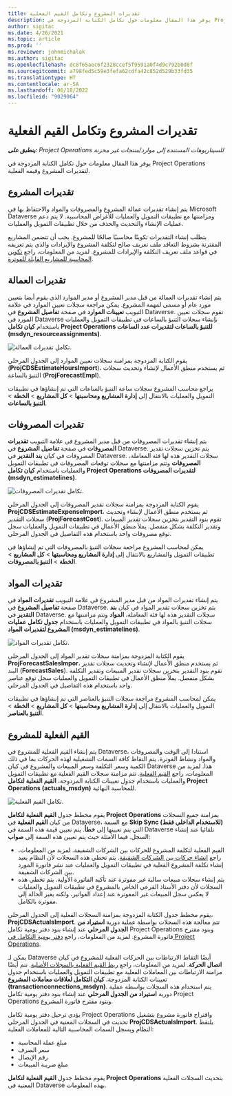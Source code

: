 ```yaml
---
title: تقديرات المشروع وتكامل القيم الفعلية
description: يوفر هذا المقال معلومات حول تكامل الكتابة المزدوجة في Project Operations لتقديرات المشروع وقيمه الفعلية.
author: sigitac
ms.date: 4/26/2021
ms.topic: article
ms.prod: ''
ms.reviewer: johnmichalak
ms.author: sigitac
ms.openlocfilehash: dc8f65aec6f2328ccef5f9591a0f4d9c792b0d8f
ms.sourcegitcommit: a798fed5c59e3fefa62cdfa42c852d529b33fd35
ms.translationtype: HT
ms.contentlocale: ar-SA
ms.lasthandoff: 06/18/2022
ms.locfileid: "9029064"
---
```

# <a name="project-estimates-and-actuals-integration"></a>تقديرات المشروع وتكامل القيم الفعلية

_**ينطبق على:** Project Operations للسيناريوهات المستندة إلى موارد/منتجات غير مخزنة‬_

يوفر هذا المقال معلومات حول تكامل الكتابة المزدوجة في Project Operations لتقديرات المشروع وقيمه الفعلية.

## <a name="project-estimates"></a>تقديرات المشروع

يتم إنشاء تقديرات عمالة المشروع والمصروفات والمواد والاحتفاظ بها في Microsoft Dataverse ومزامنتها مع تطبيقات التمويل والعمليات للأغراض المحاسبية. لا يتم دعم عمليات الإنشاء والتحديث والحذف من خلال تطبيقات التمويل والعمليات.

يتطلب إنشاء التقديرات تكوينًا محاسبيًا صالحًا للمشروع. يجب أن تتضمن المشاريع المقترنة بشروط التعاقد ملف تعريف صالح لتكلفة المشروع والإيرادات والذي يتم تعريفه في قواعد ملف تعريف التكلفة والإيرادات للمشروع. لمزيد من المعلومات، راجع [تكوين المحاسبة للمشاريع القابلة للفوترة](../project-accounting/configure-accounting-billable-projects.md#configure-project-cost-and-revenue-profile-rules).

## <a name="labor-estimates"></a>تقديرات العمالة

يتم إنشاء تقديرات العمالة من قبل مدير المشروع أو مدير الموارد الذي يقوم أيضا بتعيين مورد عام أو مسمى لمهمة المشروع. يمكن مراجعة سجلات تعيين الموارد في علامة التبويب **تعيينات الموارد** في صفحة **تفاصيل المشروع** في Dataverse. تقوم سجلات تعيين المورد في Dataverse بإنشاء سجلات ‏‏التنبؤ بالساعات في تطبيقات التمويل والعمليات باستخدام **كيان تكامل Project Operations للتنبؤ بالساعات لتقديرات عدد الساعات (msdyn\_resourceassignments)**.

   ![تكامل تقديرات العمالة.](./Media/DW4LaborEstimates.png)

يقوم الكتابة المزدوجة بمزامنة سجلات تعيين الموارد إلى الجدول المرحلي (**ProjCDSEstimateHoursImport**)، ثم يستخدم منطق الأعمال لإنشاء وتحديث سجلات التنبؤ بالساعة (**ProjForecastEmpl**).

يراجع محاسب المشروع سجلات ساعة التنبؤ بالساعات التي تم إنشاؤها في تطبيقات التمويل والعمليات بالانتقال إلى **إدارة المشاريع ومحاسبتها** > **كل المشاريع** > **الخطة** > **التنبؤ بالساعات**.

## <a name="expense-estimates"></a>تقديرات المصروفات

يتم إنشاء تقديرات المصروفات من قبل مدير المشروع في علامة التبويب **تقديرات المصروفات** في صفحة **تفاصيل المشروع** في Dataverse. يتم تخزين سجلات تقدير المصروفات في كيان **بند التقدير** في Dataverse. سجلات التقدير هذه لها فئة المعاملة، **المصروفات** وتتم مزامنتها مع سجلات توقعات المصروفات في تطبيقات التمويل والعمليات باستخدام **كيان تكامل ‎Project Operations لتقديرات المصروفات (msdyn\_estimatelines)**.

   ![تكامل تقديرات المصروفات.](./Media/DW4ExpenseEstimates.png)

يقوم الكتابة المزدوجة بمزامنة سجلات تقدير المصروفات إلى الجدول المرحلي **ProjCDSEstimateExpenseImport**، ثم يستخدم منطق الأعمال لإنشاء وتحديث سجلات التقدير (**ProjForecastCost**). تقوم بنود التقدير بتخزين سجلات تقدير المبيعات وتقدير التكلفة بشكل منفصل. يملأ منطق الأعمال في تطبيقات التمويل والعمليات سجل توقع مصروفات واحد باستخدام هذه التفاصيل في الجدول المرحلي.

يمكن لمحاسب المشروع مراجعة سجلات التنبؤ بالمصروفات التي تم إنشاؤها في تطبيقات التمويل والمشاريع بالانتقال إلى **إدارة المشاريع ومحاسبتها** > **كل المشاريع** > **الخطة** > **التنبؤ بالمصروفات**.

## <a name="material-estimates"></a>تقديرات المواد

يتم إنشاء تقديرات المواد من قبل مدير المشروع في علامة التبويب **تقديرات المواد** في صفحة **تفاصيل المشروع** في Dataverse. يتم تخزين سجلات تقدير المواد في كيان **بند التقدير** في Dataverse. سجلات التقدير هذه لها فئة المعاملة، **المواد** وتتم مزامنتها مع سجلات التنبؤ بالمواد في تطبيقات التمويل والعمليات باستخدام **جدول تكامل عمليات المشروع لتقديرات المواد (msdyn\_estimatelines)**.

   ![تكامل تقديرات المواد.](./Media/DW4MaterialEstimates.png)

يقوم الكتابة المزدوجة بمزامنة سجلات تقدير المواد إلى الجدول المرحلي **ProjForecastSalesImpor**، ثم يستخدم منطق الأعمال لإنشاء وتحديث سجلات تقدير البند (**ForecastSales**). تقوم بنود التقدير بتخزين سجلات تقدير المبيعات وتقدير التكلفة بشكل منفصل. يملأ منطق الأعمال في تطبيقات التمويل والعمليات سجل توقع عناصر واحد باستخدام هذه التفاصيل في الجدول المرحلي.

يمكن لمحاسب المشروع مراجعة سجلات التنبؤ بالعناصر التي تم إنشاؤها في تطبيقات التمويل والعمليات بالانتقال إلى **إدارة المشاريع ومحاسبتها** > **كل المشاريع** > **الخطة** > **التنبؤ بالعناصر**.

## <a name="project-actuals"></a>القيم الفعلية للمشروع

يتم إنشاء القيم الفعلية للمشروع في Dataverse، استنادا إلى الوقت والمصروفات والمواد ونشاط الفوترة. يتم التقاط كافة السمات التشغيلية لهذه الحركات بما في ذلك الكمية وسعر التكلفة وسعر المبيعات والمشروع في كيان Dataverse هذا. لمزيد من المعلومات، راجع [القيم الفعلية](../actuals/actuals-overview.md). تتم مزامنة سجلات القيم الفعلية مع تطبيقات التمويل والعمليات باستخدام جدول تعيينات الكتابة المزدوجة، **القيم الفعلية لتكامل Project Operations ‏(actuals\_msdyn)** للمحاسبة النهائية.

   ![تكامل القيم الفعلية.](./Media/DW4Actuals.png)

يقوم مخطط جدول **القيم الفعلية لتكامل Project Operations** بمزامنة جميع السجلات من كيان **القيم الفعلية** في Dataverse، مع السمة **Skip Sync (للاستخدام الداخلي فقط)** التي يتم تعيينها إلى **خطأ**. يتم تعيين قيمة هذه السمة في Dataverse تلقائيا عند إنشاء السجل. فيما الأمثلة حيث يتم تعيين هذه السمة إلى **صواب**:

  - القيم الفعلية لتكلفة المشروع للحركات بين الشركات الشقيقة. لمزيد من المعلومات، راجع [إنشاء حركات بين الشركات الشقيقة](../project-accounting/create-intercompany-transactions.md). يتم تخطي هذه السجلات لأن النظام يعيد إنشاء تكلفة المشروع الفعلية في تطبيقات التمويل والعمليات عند نشر فاتورة المورد بين الشركات الشقيقة.
  - يتم إنشاء سجلات مبيعات سالبة غير مفوترة عند تأكيد الفاتورة الأولية. يتم تخطي هذه السجلات لأن دفتر الأستاذ الفرعي الخاص بالمشروع في تطبيقات التمويل والعمليات لا يعكس سجل المبيعات غير المفوترة عند إعداد الفواتير، ولكنه يغير الحالة إلى مفوترة بالكامل.

يقوم مخطط جدول الكتابة المزدوجة بمزامنة السجلات الفعلية إلى الجدول المرحلي، **ProjCDSActualsImport**. تتم معالجة هذه السجلات بواسطة عملية دورية **استيراد من الجدول المرحلي** عند إنشاء بنود دفتر يومية تكامل Project Operations وبنود مقترح فاتورة المشروع. لمزيد من المعلومات، راجع [دفتر يومية التكامل في Project Operations](../project-accounting/project-operations-integration-journal.md).

يمكن لـ Dataverse أيضًا التقاط الارتباطات بين الحركات الفعلية للمشروع في كيان **اتصال الحركة**. لمزيد من المعلومات، راجع [ربط القيم الفعلية بالسجلات الأصلية](../actuals/linkingactuals.md). تتم أيضًا مزامنة الارتباطات بين المعاملات الفعلية مع تطبيقات التمويل والعمليات باستخدام جدول تعيينات الكتابة المزدوجة، **كيان التكامل لعلاقات معاملات المشروع (transactionconnections\_msdyn)**. يتم استخدام هذه السجلات بواسطة عملية دورية **استيراد من الجدول المرحلي** عند إنشاء بنود دفتر يومية تكامل Project Operations وبنود مقترح فاتورة المشروع.

يؤدي ترحيل دفتر يومية تكامل Project Operations واقتراح فاتورة مشروع بتشغيل تحديث في السجلات المعنية في الجدول المرحلي **ProjCDSActualsImport**. يلتقط النظام ويسجل السمات المحاسبية التالية للمعاملات الفعلية:

- مبلغ عملة المحاسبة
- سعر الصرف
- رقم الإيصال
- مبلغ ضريبة المبيعات

يقوم مخطط جدول **القيم الفعلية لتكامل Project Operations** بتحديث السجلات الفعلية المعنية في Dataverse بهذه المعلومات.
